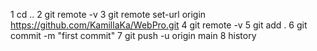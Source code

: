 1  cd ..
    2  git remote -v
    3  git remote set-url origin https://github.com/KamillaKa/WebPro.git
    4  git remote -v
    5  git add .
    6  git commit -m "first commit"
    7  git push -u origin main
    8  history

